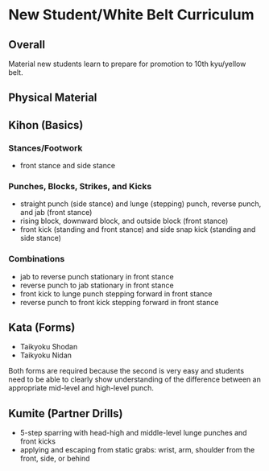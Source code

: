# New Student/White Belt Curriculum

## Overall

Material new students learn to prepare for promotion to 10th kyu/yellow belt.

## Physical Material

## Kihon (Basics)

### Stances/Footwork

* front stance and side stance

### Punches, Blocks, Strikes, and Kicks

* straight punch (side stance) and lunge (stepping) punch, reverse punch, and jab (front stance)
* rising block, downward block, and outside block (front stance)
* front kick (standing and front stance) and side snap kick (standing and side stance)

### Combinations

* jab to reverse punch stationary in front stance
* reverse punch to jab stationary in front stance
* front kick to lunge punch stepping forward in front stance
* reverse punch to front kick stepping forward in front stance

## Kata (Forms)

* Taikyoku Shodan
* Taikyoku Nidan

Both forms are required because the second is very easy and students need to be able to clearly show understanding of
the difference between an appropriate mid-level and high-level punch.

## Kumite (Partner Drills)

* 5-step sparring with head-high and middle-level lunge punches and front kicks
* applying and escaping from static grabs: wrist, arm, shoulder from the front, side, or behind
